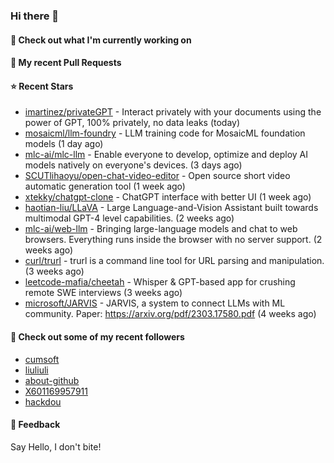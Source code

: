 ### Hi there 👋

#### 👷 Check out what I'm currently working on

#### 🔨 My recent Pull Requests


#### ⭐ Recent Stars

- [imartinez/privateGPT](https://github.com/imartinez/privateGPT) - Interact privately with your documents using the power of GPT, 100% privately, no data leaks (today)
- [mosaicml/llm-foundry](https://github.com/mosaicml/llm-foundry) - LLM training code for MosaicML foundation models (1 day ago)
- [mlc-ai/mlc-llm](https://github.com/mlc-ai/mlc-llm) - Enable everyone to develop, optimize and deploy AI models natively on everyone&#39;s devices. (3 days ago)
- [SCUTlihaoyu/open-chat-video-editor](https://github.com/SCUTlihaoyu/open-chat-video-editor) - Open source short video automatic generation tool (1 week ago)
- [xtekky/chatgpt-clone](https://github.com/xtekky/chatgpt-clone) - ChatGPT interface with better UI  (1 week ago)
- [haotian-liu/LLaVA](https://github.com/haotian-liu/LLaVA) - Large Language-and-Vision Assistant built towards multimodal GPT-4 level capabilities. (2 weeks ago)
- [mlc-ai/web-llm](https://github.com/mlc-ai/web-llm) - Bringing large-language models and chat to web browsers. Everything runs inside the browser with no server support. (2 weeks ago)
- [curl/trurl](https://github.com/curl/trurl) - trurl is a command line tool for URL parsing and manipulation. (3 weeks ago)
- [leetcode-mafia/cheetah](https://github.com/leetcode-mafia/cheetah) - Whisper &amp; GPT-based app for crushing remote SWE interviews (3 weeks ago)
- [microsoft/JARVIS](https://github.com/microsoft/JARVIS) - JARVIS, a system to connect LLMs with ML community. Paper: https://arxiv.org/pdf/2303.17580.pdf (4 weeks ago)

#### 👯 Check out some of my recent followers

- [cumsoft](https://github.com/cumsoft)
- [liuliuli](https://github.com/liuliuli)
- [about-github](https://github.com/about-github)
- [X601169957911](https://github.com/X601169957911)
- [hackdou](https://github.com/hackdou)

#### 💬 Feedback

Say Hello, I don't bite!